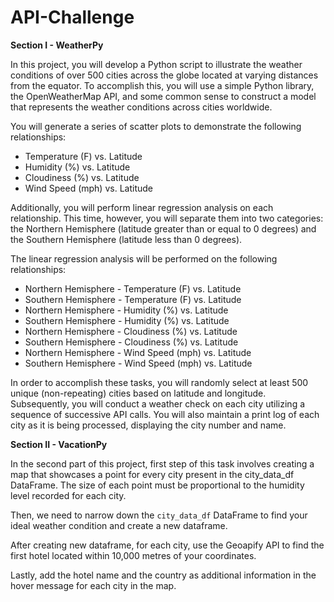 # API-Challenge

**Section I - WeatherPy**

In this project, you will develop a Python script to illustrate the weather conditions of over 500 cities across the globe located at varying distances from the equator. To accomplish this, you will use a simple Python library, the OpenWeatherMap API, and some common sense to construct a model that represents the weather conditions across cities worldwide.

You will generate a series of scatter plots to demonstrate the following relationships:

- Temperature (F) vs. Latitude
- Humidity (%) vs. Latitude
- Cloudiness (%) vs. Latitude
- Wind Speed (mph) vs. Latitude

Additionally, you will perform linear regression analysis on each relationship. This time, however, you will separate them into two categories: the Northern Hemisphere (latitude greater than or equal to 0 degrees) and the Southern Hemisphere (latitude less than 0 degrees).

The linear regression analysis will be performed on the following relationships:

- Northern Hemisphere - Temperature (F) vs. Latitude
- Southern Hemisphere - Temperature (F) vs. Latitude
- Northern Hemisphere - Humidity (%) vs. Latitude
- Southern Hemisphere - Humidity (%) vs. Latitude
- Northern Hemisphere - Cloudiness (%) vs. Latitude
- Southern Hemisphere - Cloudiness (%) vs. Latitude
- Northern Hemisphere - Wind Speed (mph) vs. Latitude
- Southern Hemisphere - Wind Speed (mph) vs. Latitude

In order to accomplish these tasks, you will randomly select at least 500 unique (non-repeating) cities based on latitude and longitude. Subsequently, you will conduct a weather check on each city utilizing a sequence of successive API calls. You will also maintain a print log of each city as it is being processed, displaying the city number and name.

**Section II - VacationPy**

In the second part of this project, first step of this task involves creating a map that showcases a point for every city present in the city_data_df DataFrame. The size of each point must be proportional to the humidity level recorded for each city.

Then, we need to narrow down the `city_data_df` DataFrame to find your ideal weather condition and create a new dataframe.

After creating new dataframe, for each city, use the Geoapify API to find the first hotel located within 10,000 metres of your coordinates.

Lastly, add the hotel name and the country as additional information in the hover message for each city in the map.
